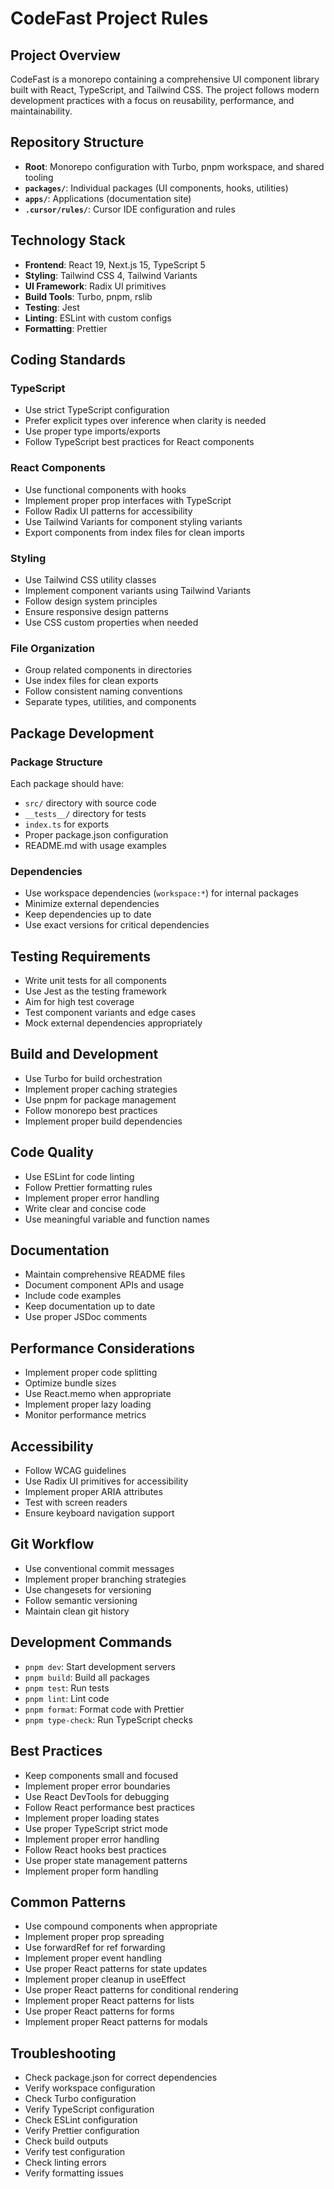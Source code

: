 # CodeFast Project Rules

## Project Overview
CodeFast is a monorepo containing a comprehensive UI component library built with React, TypeScript, and Tailwind CSS. The project follows modern development practices with a focus on reusability, performance, and maintainability.

## Repository Structure
- **Root**: Monorepo configuration with Turbo, pnpm workspace, and shared tooling
- **`packages/`**: Individual packages (UI components, hooks, utilities)
- **`apps/`**: Applications (documentation site)
- **`.cursor/rules/`**: Cursor IDE configuration and rules

## Technology Stack
- **Frontend**: React 19, Next.js 15, TypeScript 5
- **Styling**: Tailwind CSS 4, Tailwind Variants
- **UI Framework**: Radix UI primitives
- **Build Tools**: Turbo, pnpm, rslib
- **Testing**: Jest
- **Linting**: ESLint with custom configs
- **Formatting**: Prettier

## Coding Standards

### TypeScript
- Use strict TypeScript configuration
- Prefer explicit types over inference when clarity is needed
- Use proper type imports/exports
- Follow TypeScript best practices for React components

### React Components
- Use functional components with hooks
- Implement proper prop interfaces with TypeScript
- Follow Radix UI patterns for accessibility
- Use Tailwind Variants for component styling variants
- Export components from index files for clean imports

### Styling
- Use Tailwind CSS utility classes
- Implement component variants using Tailwind Variants
- Follow design system principles
- Ensure responsive design patterns
- Use CSS custom properties when needed

### File Organization
- Group related components in directories
- Use index files for clean exports
- Follow consistent naming conventions
- Separate types, utilities, and components

## Package Development

### Package Structure
Each package should have:
- `src/` directory with source code
- `__tests__/` directory for tests
- `index.ts` for exports
- Proper package.json configuration
- README.md with usage examples

### Dependencies
- Use workspace dependencies (`workspace:*`) for internal packages
- Minimize external dependencies
- Keep dependencies up to date
- Use exact versions for critical dependencies

## Testing Requirements
- Write unit tests for all components
- Use Jest as the testing framework
- Aim for high test coverage
- Test component variants and edge cases
- Mock external dependencies appropriately

## Build and Development
- Use Turbo for build orchestration
- Implement proper caching strategies
- Use pnpm for package management
- Follow monorepo best practices
- Implement proper build dependencies

## Code Quality
- Use ESLint for code linting
- Follow Prettier formatting rules
- Implement proper error handling
- Write clear and concise code
- Use meaningful variable and function names

## Documentation
- Maintain comprehensive README files
- Document component APIs and usage
- Include code examples
- Keep documentation up to date
- Use proper JSDoc comments

## Performance Considerations
- Implement proper code splitting
- Optimize bundle sizes
- Use React.memo when appropriate
- Implement proper lazy loading
- Monitor performance metrics

## Accessibility
- Follow WCAG guidelines
- Use Radix UI primitives for accessibility
- Implement proper ARIA attributes
- Test with screen readers
- Ensure keyboard navigation support

## Git Workflow
- Use conventional commit messages
- Implement proper branching strategies
- Use changesets for versioning
- Follow semantic versioning
- Maintain clean git history

## Development Commands
- `pnpm dev`: Start development servers
- `pnpm build`: Build all packages
- `pnpm test`: Run tests
- `pnpm lint`: Lint code
- `pnpm format`: Format code with Prettier
- `pnpm type-check`: Run TypeScript checks

## Best Practices
- Keep components small and focused
- Implement proper error boundaries
- Use React DevTools for debugging
- Follow React performance best practices
- Implement proper loading states
- Use proper TypeScript strict mode
- Implement proper error handling
- Follow React hooks best practices
- Use proper state management patterns
- Implement proper form handling

## Common Patterns
- Use compound components when appropriate
- Implement proper prop spreading
- Use forwardRef for ref forwarding
- Implement proper event handling
- Use proper React patterns for state updates
- Implement proper cleanup in useEffect
- Use proper React patterns for conditional rendering
- Implement proper React patterns for lists
- Use proper React patterns for forms
- Implement proper React patterns for modals

## Troubleshooting
- Check package.json for correct dependencies
- Verify workspace configuration
- Check Turbo configuration
- Verify TypeScript configuration
- Check ESLint configuration
- Verify Prettier configuration
- Check build outputs
- Verify test configuration
- Check linting errors
- Verify formatting issues

